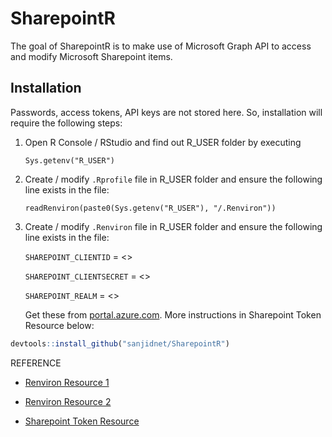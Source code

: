 
<!-- README.md is generated from README.Rmd. Please edit that file -->

# SharepointR

<!-- badges: start -->
<!-- badges: end -->

The goal of SharepointR is to make use of Microsoft Graph API to access
and modify Microsoft Sharepoint items.

## Installation

Passwords, access tokens, API keys are not stored here. So, installation
will require the following steps:

1.  Open R Console / RStudio and find out R_USER folder by executing

    `Sys.getenv("R_USER")`

2.  Create / modify `.Rprofile` file in R_USER folder and
    ensure the following line exists in the file:

    `readRenviron(paste0(Sys.getenv("R_USER"), "/.Renviron"))`

3.  Create / modify `.Renviron` file in R_USER folder and
    ensure the following line exists in the file:

    `SHAREPOINT_CLIENTID` = &lt;&gt;

    `SHAREPOINT_CLIENTSECRET` = &lt;&gt;

    `SHAREPOINT_REALM` = &lt;&gt;

    Get these from [portal.azure.com](portal.azure.com). More
    instructions in Sharepoint Token Resource below:

``` r
devtools::install_github("sanjidnet/SharepointR")
```

REFERENCE

-   [Renviron Resource 1](http://www.dartistics.com/renviron.html)

-   [Renviron Resource
    2](https://support.rstudio.com/hc/en-us/articles/360047157094-Managing-R-with-Rprofile-Renviron-Rprofile-site-Renviron-site-rsession-conf-and-repos-conf)

-   [Sharepoint Token
    Resource](https://anoopt.medium.com/access-sharepoint-data-using-postman-eec5965400f2)
